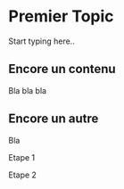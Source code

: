 # Premier Topic

Start typing here..

## Encore un contenu

Bla bla bla

## Encore un autre

Bla

<procedure title="Truc" id="truc">
    <step><p>Etape 1</p></step>
    <step><p>Etape 2</p></step>
</procedure>